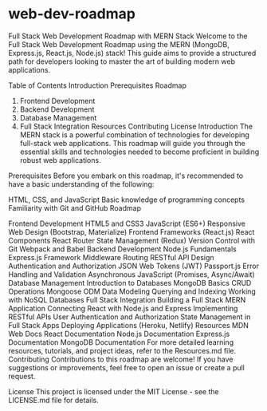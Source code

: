 # web-dev-roadmap
Full Stack Web Development Roadmap with MERN Stack
Welcome to the Full Stack Web Development Roadmap using the MERN (MongoDB, Express.js, React.js, Node.js) stack! This guide aims to provide a structured path for developers looking to master the art of building modern web applications.

Table of Contents
Introduction
Prerequisites
Roadmap
1. Frontend Development
2. Backend Development
3. Database Management
4. Full Stack Integration
Resources
Contributing
License
Introduction
The MERN stack is a powerful combination of technologies for developing full-stack web applications. This roadmap will guide you through the essential skills and technologies needed to become proficient in building robust web applications.

Prerequisites
Before you embark on this roadmap, it's recommended to have a basic understanding of the following:

HTML, CSS, and JavaScript
Basic knowledge of programming concepts
Familiarity with Git and GitHub
Roadmap

Frontend Development
HTML5 and CSS3
JavaScript (ES6+)
Responsive Web Design (Bootstrap, Materialize)
Frontend Frameworks (React.js)
React Components
React Router
State Management (Redux)
Version Control with Git
Webpack and Babel
Backend Development
Node.js Fundamentals
Express.js Framework
Middleware
Routing
RESTful API Design
Authentication and Authorization
JSON Web Tokens (JWT)
Passport.js
Error Handling and Validation
Asynchronous JavaScript (Promises, Async/Await)
Database Management
Introduction to Databases
MongoDB Basics
CRUD Operations
Mongoose ODM
Data Modeling
Querying and Indexing
Working with NoSQL Databases
Full Stack Integration
Building a Full Stack MERN Application
Connecting React with Node.js and Express
Implementing RESTful APIs
User Authentication and Authorization
State Management in Full Stack Apps
Deploying Applications (Heroku, Netlify)
Resources
MDN Web Docs
React Documentation
Node.js Documentation
Express.js Documentation
MongoDB Documentation
For more detailed learning resources, tutorials, and project ideas, refer to the Resources.md file.
Contributing
Contributions to this roadmap are welcome! If you have suggestions or improvements, feel free to open an issue or create a pull request.

License
This project is licensed under the MIT License - see the LICENSE.md file for details.

